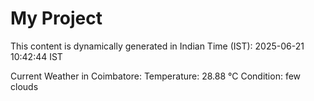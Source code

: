 # My Project

This content is dynamically generated in Indian Time (IST): 2025-06-21 10:42:44 IST


Current Weather in Coimbatore:
Temperature: 28.88 °C
Condition: few clouds
